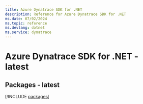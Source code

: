 ```yaml
---
title: Azure Dynatrace SDK for .NET
description: Reference for Azure Dynatrace SDK for .NET
ms.date: 07/02/2024
ms.topic: reference
ms.devlang: dotnet
ms.service: dynatrace
---
```

# Azure Dynatrace SDK for .NET - latest
## Packages - latest
[!INCLUDE [packages](dynatrace-index.md)]